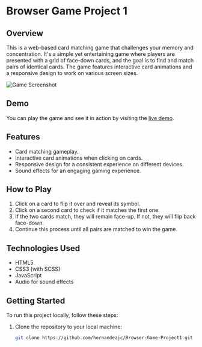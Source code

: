<!-- # Browser-Game-Project1

1. Memory Card Game

2.Deployment link: https://hernandezjc.github.io/Browser-Game-Project1/

3.Make all possible matches before the time runs out to win. If time runs out you lose. The less flips needed to win is the highest score. -->


# Browser Game Project 1

## Overview

This is a web-based card matching game that challenges your memory and concentration. It's a simple yet entertaining game where players are presented with a grid of face-down cards, and the goal is to find and match pairs of identical cards. The game features interactive card animations and a responsive design to work on various screen sizes.

![Game Screenshot](screenshot.png)

## Demo

You can play the game and see it in action by visiting the [live demo](https://hernandezjc.github.io/Browser-Game-Project1/).

## Features

- Card matching gameplay.
- Interactive card animations when clicking on cards.
- Responsive design for a consistent experience on different devices.
- Sound effects for an engaging gaming experience.

## How to Play

1. Click on a card to flip it over and reveal its symbol.
2. Click on a second card to check if it matches the first one.
3. If the two cards match, they will remain face-up. If not, they will flip back face-down.
4. Continue this process until all pairs are matched to win the game.

## Technologies Used

- HTML5
- CSS3 (with SCSS)
- JavaScript
- Audio for sound effects

## Getting Started

To run this project locally, follow these steps:

1. Clone the repository to your local machine:

   ```bash
   git clone https://github.com/hernandezjc/Browser-Game-Project1.git
